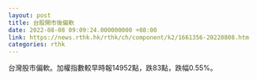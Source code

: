 ```yaml
---
layout: post
title: 台股開市後偏軟
date: 2022-08-08 09:09:24.000000000 +08:00
link: https://news.rthk.hk/rthk/ch/component/k2/1661356-20220808.htm
categories: rthk
---
```


台灣股市偏軟。加權指數較早時報14952點，跌83點，跌幅0.55%。
